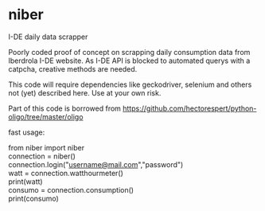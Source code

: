 # niber
I-DE daily data scrapper

Poorly coded proof of concept on scrapping daily consumption data from Iberdrola I-DE website.
As I-DE API is blocked to automated querys with a catpcha, creative methods are needed.

This code will require dependencies like geckodriver, selenium and others not (yet) described here.
Use at your own risk.

Part of this code is borrowed from https://github.com/hectorespert/python-oligo/tree/master/oligo

fast usage:

  from niber import niber<br>
  connection = niber()<br>
  connection.login("username@mail.com","password")<br>
  watt = connection.watthourmeter()<br>
  print(watt)<br>
  consumo = connection.consumption()<br>
  print(consumo)<br>
